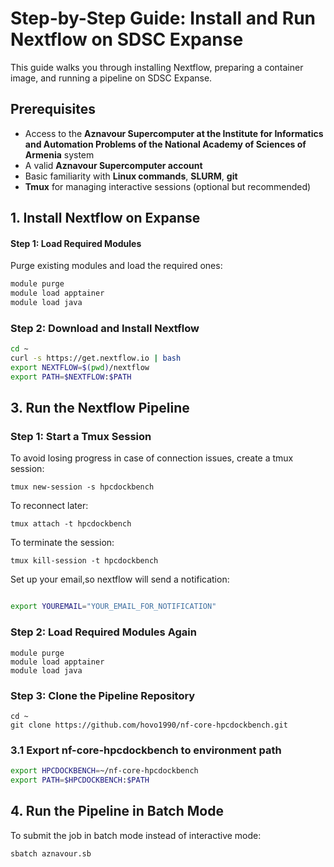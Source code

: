 # Step-by-Step Guide: Install and Run Nextflow on SDSC Expanse

This guide walks you through installing Nextflow, preparing a container image, and running a pipeline on SDSC Expanse.

## Prerequisites
- Access to the **Aznavour Supercomputer at the Institute for Informatics and Automation Problems of the National Academy of Sciences of Armenia** system
- A valid **Aznavour Supercomputer account**
- Basic familiarity with **Linux commands**, **SLURM**, **git**
- **Tmux** for managing interactive sessions (optional but recommended)

## 1. Install Nextflow on Expanse

#### Step 1: Load Required Modules
Purge existing modules and load the required ones:
```bash
module purge
module load apptainer
module load java
```

### Step 2: Download and Install Nextflow

```bash
cd ~
curl -s https://get.nextflow.io | bash
export NEXTFLOW=$(pwd)/nextflow
export PATH=$NEXTFLOW:$PATH
```



## 3. Run the Nextflow Pipeline


### Step 1: Start a Tmux Session

To avoid losing progress in case of connection issues, create a tmux session:


```
tmux new-session -s hpcdockbench
```


To reconnect later:
```
tmux attach -t hpcdockbench
```

To terminate the session:
```
tmux kill-session -t hpcdockbench
```

Set up your email,so nextflow will send a notification:
```bash

export YOUREMAIL="YOUR_EMAIL_FOR_NOTIFICATION"
```


### Step 2: Load Required Modules Again

```
module purge
module load apptainer
module load java
```

### Step 3: Clone the Pipeline Repository

```
cd ~
git clone https://github.com/hovo1990/nf-core-hpcdockbench.git
```




### 3.1 Export nf-core-hpcdockbench to environment path


```bash
export HPCDOCKBENCH=~/nf-core-hpcdockbench
export PATH=$HPCDOCKBENCH:$PATH
```



## 4. Run the Pipeline in Batch Mode

To submit the job in batch mode instead of interactive mode:

```bash
sbatch aznavour.sb
```